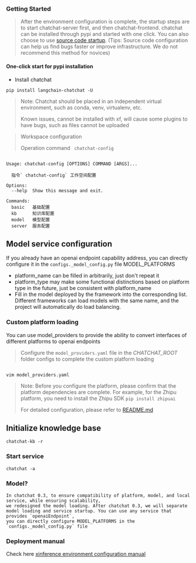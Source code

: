 ### Getting Started

> After the environment configuration is complete, the startup steps are to start chatchat-server first, and then
> chatchat-frontend.
> chatchat can be installed through pypi and started with one click. You can also choose to
> use [source code startup](../../docs/contributing/README_dev.md). (Tips: Source code configuration can help us find
> bugs
> faster or improve infrastructure. We do not recommend this method for novices)

#### One-click start for pypi installation

- Install chatchat

```shell
pip install langchain-chatchat -U
```

> Note: Chatchat should be placed in an independent virtual environment, such as conda, venv, virtualenv, etc.
>
> Known issues, cannot be installed with xf, will cause some plugins to have bugs, such as files cannot be uploaded

> Workspace configuration
>
> Operation command ` chatchat-config`

```text 
 
Usage: chatchat-config [OPTIONS] COMMAND [ARGS]...

  指令` chatchat-config` 工作空间配置

Options:
  --help  Show this message and exit.

Commands:
  basic   基础配置
  kb      知识库配置
  model   模型配置
  server  服务配置

```

## Model service configuration

If you already have an openai endpoint capability address, you can directly configure it in
the `configs._model_config.py` file MODEL_PLATFORMS

- platform_name can be filled in arbitrarily, just don't repeat it
- platform_type may make some functional distinctions based on platform type in the future, just be consistent with
  platform_name
- Fill in the model deployed by the framework into the corresponding list. Different frameworks can load models with the
  same name, and the project will automatically do load balancing.

### Custom platform loading

You can use model_providers to provide the ability to convert interfaces of different platforms to openai endpoints
> Configure the `model_providers.yaml` file in the *CHATCHAT_ROOT* folder configs to complete the custom platform
> loading

```shell

vim model_providers.yaml
```

>
> Note: Before you configure the platform, please confirm that the platform dependencies are complete. For example, for
> the Zhipu platform, you need to install the Zhipu SDK `pip install zhipuai`
>
> For detailed configuration, please refer to [README.md](../model-providers/README_en.md)

## Initialize knowledge base

```shell
chatchat-kb -r
```

### Start service

```shell
chatchat -a
```

### Model?

```text
In chatchat 0.3, to ensure compatibility of platform, model, and local service, while ensuring scalability,
we redesigned the model loading. After chatchat 0.3, we will separate model loading and service startup. You can use any service that provides `openaiEndpoint`,
you can directly configure MODEL_PLATFORMS in the `configs._model_config.py` file

```

### Deployment manual

Check here [xinference environment configuration manual](../../docs/install/README_xinference_en.md)
